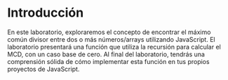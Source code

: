 # Introducción

En este laboratorio, exploraremos el concepto de encontrar el máximo común divisor entre dos o más números/arrays utilizando JavaScript. El laboratorio presentará una función que utiliza la recursión para calcular el MCD, con un caso base de cero. Al final del laboratorio, tendrás una comprensión sólida de cómo implementar esta función en tus propios proyectos de JavaScript.
